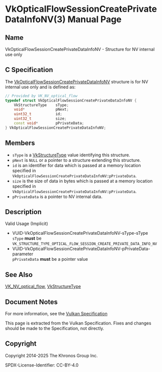 # VkOpticalFlowSessionCreatePrivateDataInfoNV(3) Manual Page

## Name

VkOpticalFlowSessionCreatePrivateDataInfoNV - Structure for NV internal use only



## [](#_c_specification)C Specification

The [VkOpticalFlowSessionCreatePrivateDataInfoNV](https://registry.khronos.org/vulkan/specs/latest/man/html/VkOpticalFlowSessionCreatePrivateDataInfoNV.html) structure is for NV internal use only and is defined as:

```c++
// Provided by VK_NV_optical_flow
typedef struct VkOpticalFlowSessionCreatePrivateDataInfoNV {
    VkStructureType    sType;
    void*              pNext;
    uint32_t           id;
    uint32_t           size;
    const void*        pPrivateData;
} VkOpticalFlowSessionCreatePrivateDataInfoNV;
```

## [](#_members)Members

- `sType` is a [VkStructureType](https://registry.khronos.org/vulkan/specs/latest/man/html/VkStructureType.html) value identifying this structure.
- `pNext` is `NULL` or a pointer to a structure extending this structure.
- `id` is an identifier for data which is passed at a memory location specified in `VkOpticalFlowSessionCreatePrivateDataInfoNV`::`pPrivateData`.
- `size` is the size of data in bytes which is passed at a memory location specified in `VkOpticalFlowSessionCreatePrivateDataInfoNV`::`pPrivateData`.
- `pPrivateData` is a pointer to NV internal data.

## [](#_description)Description

Valid Usage (Implicit)

- [](#VUID-VkOpticalFlowSessionCreatePrivateDataInfoNV-sType-sType)VUID-VkOpticalFlowSessionCreatePrivateDataInfoNV-sType-sType  
  `sType` **must** be `VK_STRUCTURE_TYPE_OPTICAL_FLOW_SESSION_CREATE_PRIVATE_DATA_INFO_NV`
- [](#VUID-VkOpticalFlowSessionCreatePrivateDataInfoNV-pPrivateData-parameter)VUID-VkOpticalFlowSessionCreatePrivateDataInfoNV-pPrivateData-parameter  
  `pPrivateData` **must** be a pointer value

## [](#_see_also)See Also

[VK\_NV\_optical\_flow](https://registry.khronos.org/vulkan/specs/latest/man/html/VK_NV_optical_flow.html), [VkStructureType](https://registry.khronos.org/vulkan/specs/latest/man/html/VkStructureType.html)

## [](#_document_notes)Document Notes

For more information, see the [Vulkan Specification](https://registry.khronos.org/vulkan/specs/latest/html/vkspec.html#VkOpticalFlowSessionCreatePrivateDataInfoNV)

This page is extracted from the Vulkan Specification. Fixes and changes should be made to the Specification, not directly.

## [](#_copyright)Copyright

Copyright 2014-2025 The Khronos Group Inc.

SPDX-License-Identifier: CC-BY-4.0
